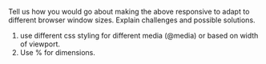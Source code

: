 Tell us how you would go about making the above responsive to adapt to different browser window sizes. Explain challenges and possible solutions.

1. use different css styling for different media (@media) or based on width of viewport.
2. Use % for dimensions.